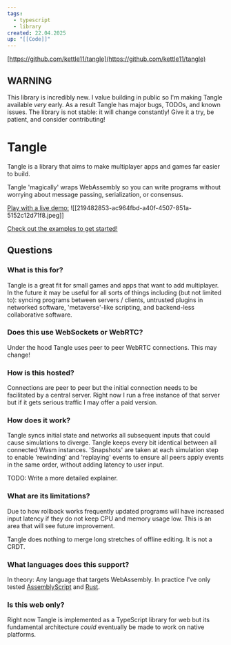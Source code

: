 ```yaml
---
tags:
  - typescript
  - library
created: 22.04.2025
up: "[[Code]]"
---
```

[https://github.com/kettle11/tangle](https://github.com/kettle11/tangle)

## WARNING
This library is incredibly new. I value building in public so I'm making Tangle available _very_ early. As a result Tangle has major bugs, TODOs, and known issues. The library is not stable: it will change constantly! Give it a try, be patient, and consider contributing!

# Tangle
Tangle is a library that aims to make multiplayer apps and games far easier to build.

Tangle 'magically' wraps WebAssembly so you can write programs without worrying about message passing, serialization, or consensus.

[Play with a live demo:](https://tanglesync.com)
![[219482853-ac964fbd-a40f-4507-851a-5152c12d71f8.jpeg]]

[Check out the examples to get started!](https://github.com/kettle11/tangle/blob/main/examples)

## Questions
### What is this for?
Tangle is a great fit for small games and apps that want to add multiplayer. In the future it may be useful for all sorts of things including (but not limited to): syncing programs between servers / clients, untrusted plugins in networked software, 'metaverse'-like scripting, and backend-less collaborative software.

### Does this use WebSockets or WebRTC?
Under the hood Tangle uses peer to peer WebRTC connections. This may change!

### How is this hosted?
Connections are peer to peer but the initial connection needs to be facilitated by a central server. Right now I run a free instance of that server but if it gets serious traffic I may offer a paid version.

### How does it work?
Tangle syncs initial state and networks all subsequent inputs that could cause simulations to diverge. Tangle keeps every bit identical between all connected Wasm instances. 'Snapshots' are taken at each simulation step to enable 'rewinding' and 'replaying' events to ensure all peers apply events in the same order, without adding latency to user input.

TODO: Write a more detailed explainer.

### What are its limitations?
Due to how rollback works frequently updated programs will have increased input latency if they do not keep CPU and memory usage low. This is an area that will see future improvement.

Tangle does nothing to merge long stretches of offline editing. It is not a CRDT.

### What languages does this support?
In theory: Any language that targets WebAssembly. In practice I've only tested [AssemblyScript](https://www.assemblyscript.org) and [Rust](https://www.rust-lang.org).

### Is this web only?
Right now Tangle is implemented as a TypeScript library for web but its fundamental architecture _could_ eventually be made to work on native platforms.